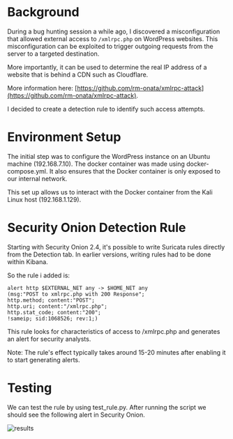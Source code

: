 # Background

During a bug hunting session a while ago, I discovered a misconfiguration that allowed external access to `/xmlrpc.php` on WordPress websites. This misconfiguration can be exploited to trigger outgoing requests from the server to a targeted destination.

More importantly, it can be used to determine the real IP address of a website that is behind a CDN such as Cloudflare.

More information here: [https://github.com/rm-onata/xmlrpc-attack](https://github.com/rm-onata/xmlrpc-attack).

I decided to create a detection rule to identify such access attempts.

# Environment Setup

The initial step was to configure the WordPress instance on an Ubuntu machine (192.168.7.10). The docker container was made using docker-compose.yml. It also ensures that the Docker container is only exposed to our internal network.

This set up allows us to interact with the Docker container from the Kali Linux host (192.168.1.129).

# Security Onion Detection Rule

Starting with Security Onion 2.4, it's possible to write Suricata rules directly from the Detection tab. In earlier versions, writing rules had to be done within Kibana.

So the rule i added is:

```suricata
alert http $EXTERNAL_NET any -> $HOME_NET any 
(msg:"POST to xmlrpc.php with 200 Response"; 
http.method; content:"POST"; 
http.uri; content:"/xmlrpc.php"; 
http.stat_code; content:"200"; 
!sameip; sid:1068526; rev:1;)
```

This rule looks for characteristics of access to /xmlrpc.php and generates an alert for security analysts.

Note: The rule's effect typically takes around 15-20 minutes after enabling it to start generating alerts.

# Testing

We can test the rule by using test_rule.py. After running the script we should see the following alert in Security Onion.

![results](https://raw.githubusercontent.com/omarbinmuhisen/HomeLab/refs/heads/main/images/021649.png?token=GHSAT0AAAAAAC55YEHD4QEJHSUIXANJMRQAZ4ZMYDQ)
